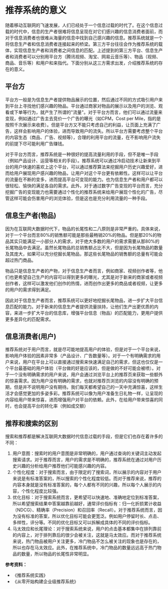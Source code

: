 # 推荐系统的意义

随着移动互联网的飞速发展，人们已经处于一个信息过载的时代了。在这个信息过载的时代中，信息的生产者很难将信息呈现在对它们感兴趣的信息消费者面前，而对于信息消费者也很难从海量的信息中找到自己感兴趣的信息。推荐系统就是一个将信息生产者和信息消费者连接起来的桥梁。第三方平台往往会作为推荐系统的载体，实现信息生产者和消费者之间信息的匹配。上述提到的第三方平台、信息生产者和消费者可以分别用平台方（腾讯视频、淘宝、网易云音乐等）、物品（视频、商品、音乐等）和用户和来指代。下面分别从这三方需求出发，介绍推荐系统的存在的意义。



## 平台方

平台方一般是为信息生产者提供物品展示的位置，然后通过不同的方式吸引用户来到平台上寻找他们感兴趣的物品。平台通过商家对物品的展示以及用户的浏览、观看或下单等行为，就产生了所谓的"流量"。对于平台方而言，他们可以通过流量来变现，例如通过广告主去竞价一个广告的曝光（如CPM，Cost per Mile，指的是按照千次展示来收费）。但是平台方又不能只考虑自己的利益，让页面上充满了广告，这样会影响用户的体验，进而导致用户的流失。所以平台方需要考虑整个平台的内容生态（商品、广告、视频等），合理的利用平台的流量，在不影响用户流失的前提下尽可能利用广告赚钱。



对于平台方而言，推荐系统是一种很好的提高流量利用的手段，但不是唯一手段（例如产品设计、运营等相关的手段）。推荐系统可以通过冷启动技术让新来到平台的用户快速的喜欢上这个平台，可以通过推荐算法来挖掘用户历史兴趣爱好，进而给用户展现用户感兴趣的物品，让用户对这个平台更有依赖性。这样可以让平台的流量在不断的变多，进而提高平台可变现的能力。也为信息生产者和用户都可以很轻松、愉快的满足各自的需求。此外，对于通过数字广告变现的平台而言，充分挖掘广告的变现能力也需要通过个性化的推荐系统来给用户展现个性化的广告，尽管这样可能会伤害用户的浏览体验，但是这也是充分利用流量的一种手段。



## 信息生产者(物品)

因为在互联网大数据时代下，物品的长尾性和二八原则是非常严重的。具体来说，对于一个平台而言80%的销售额可能是那些最畅销20%的物品。但是那20%的物品其实只能满足一小部分人的需求，对于绝大多数的用户的需求需要从那80%的长尾物品中去满足。虽然长尾物品的总销售额占比不大，但是因为长尾物品的数量及其庞大，如果可以充分挖掘长尾物品，那这些长尾物品的销售额的总量有可能会超过热门商品。



物品只是信息生产者的产物，对于信息生产者而言，例如商家、视频创作者等，他们也更希望自己生产的内容可以得到更多的曝光，尤其是对于新来的商家或者视频创作者，这样可以激发他们创作的热情，进而创作出更多的商品或者视频，让更多的用户的需求得到满足。



因此对于信息生产者而言，推荐系统可以更好地挖掘长尾物品，进一步扩大平台信息匹配的能力。对于新来的信息生产者提供流量扶持，让他们生产出更优质的内容，来进一步扩大平台的信息库，增强平台信息（物品）的匹配能力，更用户提供更多差异化的匹配需求。



## 信息消费者(用户)

推荐系统对于用户而言，就是尽可能地提高用户的体验，但是对于一个平台来说，影响用户体验的因素非常多（产品设计、广告数量等）。对于一个有明确需求的用户来说，用户在平台上可以直接通过搜索来快速满足自己的需求，但这也仅仅是一个平台最基础的用户体验（平台做的好是应该的，但是做的不好可能会被喷）。对于一个没有明确需求的用户来说，用户会通过浏览平台上的推荐页来获取一些额外的惊喜需求。因为用户没有明确的需求，也就对推荐页浏览的内容没有明确的预期，但是并不说明用户没有期待。我们每天都希望自己的一天中充满惊喜，这样生活才会感觉更加的多姿多彩。推荐系统可以像为用户准备生日礼物一样，让呈现的内容给用户带来惊喜，进而增强用户对平台的依赖。此外，在给用户带来惊喜的同时，也会提高平台的转化率（例如成交额）



## 推荐和搜索的区别

搜索和推荐都是解决互联网大数据时代信息过载的手段，但是它们也存在着许多的不同：

1. 用户意图：搜索时的用户意图是非常明确的，用户通过查询的关键词主动发起搜索请求。对于推荐而言，用户的需求是不明确的，推荐系统在通过对用户历史兴趣的分析给用户推荐他们可能感兴趣的内容。
2. 个性化程度：对于搜索而言，由于限定的了搜索词，所以展示的内容对于用户来说是有标准答案的，所以搜索的个性化程度较低。而对于推荐来说，推荐的内容本身就是没有标准答案的，每个人都有不同的兴趣，所以每个人展示的内容，个性化程度比较强。
3. 优化目标：对于搜索系统而言，更希望可以快速地、准确地定位到标准答案，所以希望搜索结果中答案越靠前越好，通常评价指标有：归一化折损累计收益（NDCG）、精确率（Precision）和召回率（Recall）。对于推荐系统而言，因为没有标准的答案，所以优化目标可能会更宽泛。例如用户停留时长、点击、多样性，评分等。不同的优化目标又可以拆解成具体的不同的评价指标。
4. 马太效应和长尾理论：对于搜索系统来说，用户的点击基本都集中在排列靠前的内容上，对于排列靠后的很少会被关注，这就是马太效应。而对于推荐系统来说，热门物品被用户关注更多，冷门物品不怎么被关注的现象也是存在的，所以也存在马太效应。此外，在推荐系统中，冷门物品的数量远远高于热门物品的数量，所以物品的长尾性非常明显。



**参考资料：**

- 《推荐系统实践》
- 《从零开始构建企业级推荐系统》